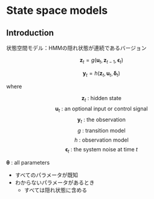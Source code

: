 # State space models

## Introduction

状態空間モデル：HMMの隠れ状態が連続であるバージョン


$$\boldsymbol{z}_t = g(\boldsymbol{u}_t, \boldsymbol{z}_{t-1},\boldsymbol{\epsilon}_t)$$

$$\boldsymbol{y}_t = h(\boldsymbol{z}_t, \boldsymbol{u}_t, \boldsymbol{\delta}_t)$$

where
    
$$\boldsymbol{z}_t \text{ : hidden state}$$
$$\boldsymbol{u}_t \text{ : an optional input or control signal}$$
$$\boldsymbol{y}_t \text{ : the observation}$$
$$g \text{ : transition model}$$
$$h \text{ : observation model}$$
$$\boldsymbol{\epsilon}_t\text{ : the system noise at time $t$}$$

$\boldsymbol{\theta} \text{ : all parameters}$

* すべてのパラメータが既知
* わからないパラメータがあるとき
    * すべては隠れ状態に含める


